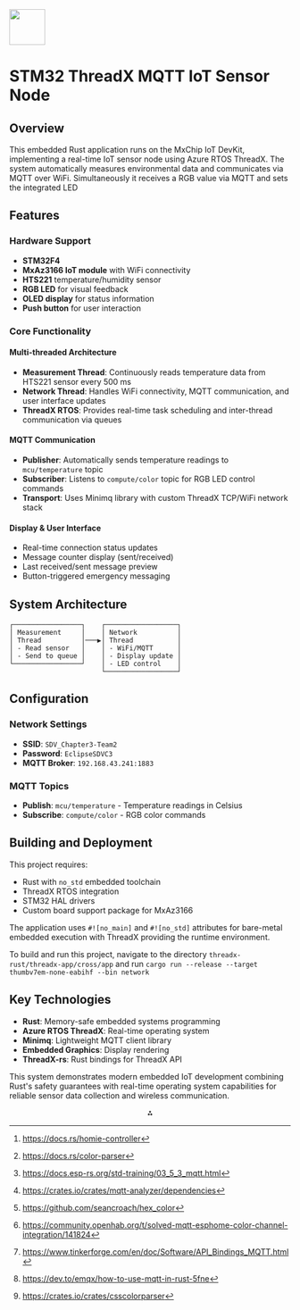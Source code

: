 <img src="https://r2cdn.perplexity.ai/pplx-full-logo-primary-dark%402x.png" style="height:64px;margin-right:32px"/>

# STM32 ThreadX MQTT IoT Sensor Node

## Overview

This embedded Rust application runs on the MxChip IoT DevKit, implementing a real-time IoT sensor node using Azure RTOS ThreadX. The system automatically measures environmental data and communicates via MQTT over WiFi. Simultaneously it receives a RGB value via MQTT and sets the integrated LED

## Features

### Hardware Support

- **STM32F4**
- **MxAz3166 IoT module** with WiFi connectivity
- **HTS221** temperature/humidity sensor
- **RGB LED** for visual feedback
- **OLED display** for status information
- **Push button** for user interaction


### Core Functionality

#### Multi-threaded Architecture

- **Measurement Thread**: Continuously reads temperature data from HTS221 sensor every 500 ms
- **Network Thread**: Handles WiFi connectivity, MQTT communication, and user interface updates
- **ThreadX RTOS**: Provides real-time task scheduling and inter-thread communication via queues


#### MQTT Communication

- **Publisher**: Automatically sends temperature readings to `mcu/temperature` topic
- **Subscriber**: Listens to `compute/color` topic for RGB LED control commands
- **Transport**: Uses Minimq library with custom ThreadX TCP/WiFi network stack

#### Display \& User Interface

- Real-time connection status updates
- Message counter display (sent/received)
- Last received/sent message preview
- Button-triggered emergency messaging


## System Architecture

```
┌─────────────────┐    ┌──────────────────┐
│ Measurement     │    │ Network          │
│ Thread          │───▶│ Thread           │
│ - Read sensor   │    │ - WiFi/MQTT      │
│ - Send to queue │    │ - Display update │
└─────────────────┘    │ - LED control    │
                       └──────────────────┘
```


## Configuration

### Network Settings

- **SSID**: `SDV_Chapter3-Team2`
- **Password**: `EclipseSDVC3`
- **MQTT Broker**: `192.168.43.241:1883`


### MQTT Topics

- **Publish**: `mcu/temperature` - Temperature readings in Celsius
- **Subscribe**: `compute/color` - RGB color commands


## Building and Deployment

This project requires:

- Rust with `no_std` embedded toolchain
- ThreadX RTOS integration
- STM32 HAL drivers
- Custom board support package for MxAz3166

The application uses `#![no_main]` and `#![no_std]` attributes for bare-metal embedded execution with ThreadX providing the runtime environment.

To build and run this project, navigate to the directory `threadx-rust/threadx-app/cross/app` and run `cargo run --release --target thumbv7em-none-eabihf --bin network`

## Key Technologies

- **Rust**: Memory-safe embedded systems programming
- **Azure RTOS ThreadX**: Real-time operating system
- **Minimq**: Lightweight MQTT client library
- **Embedded Graphics**: Display rendering
- **ThreadX-rs**: Rust bindings for ThreadX API

This system demonstrates modern embedded IoT development combining Rust's safety guarantees with real-time operating system capabilities for reliable sensor data collection and wireless communication.
<span style="display:none">[^1][^2][^3][^4][^5][^6][^7][^8][^9]</span>

<div align="center">⁂</div>

[^1]: https://docs.rs/homie-controller

[^2]: https://docs.rs/color-parser

[^3]: https://docs.esp-rs.org/std-training/03_5_3_mqtt.html

[^4]: https://crates.io/crates/mqtt-analyzer/dependencies

[^5]: https://github.com/seancroach/hex_color

[^6]: https://community.openhab.org/t/solved-mqtt-esphome-color-channel-integration/141824

[^7]: https://www.tinkerforge.com/en/doc/Software/API_Bindings_MQTT.html

[^8]: https://dev.to/emqx/how-to-use-mqtt-in-rust-5fne

[^9]: https://crates.io/crates/csscolorparser

